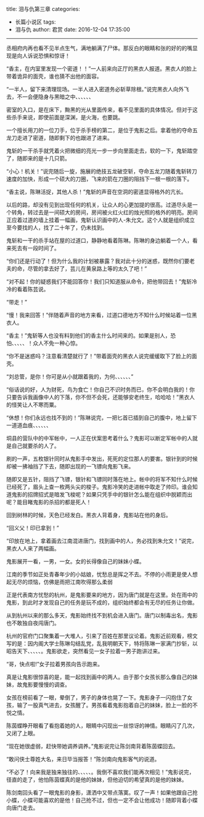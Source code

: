 title: 泪与仇第三章
categories:
  - 长篇小说区
tags:
  - 泪与仇
author: 君赏
date: 2016-12-04 17:35:00
---



丞相府内再也看不见半点生气，满地躺满了尸体。那反白的眼睛和张的好的的嘴显现是向人诉说恐惧和惊讶！

“香主，在内室里发现一个密道！！”一人前来向正厅的黑衣人报道。黑衣人的脸上带着诡异的面壳，谁也猜不出他的面容。

“一半人，留下来清理现场。一半人进入密道务必斩草除根。”说完黑衣人向外飞去，不一会便隐身与黑暗之中、、、、、、

密室的入口，是在床下，黝黑的光从里面传来，看不见里面的具体情况。但对于这些杀手来说，即使前面是深渊，是火海，也要跳。

一个擅长用刀的一位刀手，位于杀手榜的第二，是位于鬼影之后。拿着他的夺命五龙刀走进了密道，随即剩下的也跟进了进来。

鬼斩的一干杀手就凭着火把微细的亮光一步一步向里面走去，软的一下，鬼斩踏空了，随即来的是十几只箭。

“小心！机关！”说完随后一旋，施展的绝技五龙破空斩，夺命五龙刀随着鬼斩转刀速度的加快，形成一个硕大的刀圈，飞来的箭在刀圈的阻挡下一根一根的落下。

“香主说，陈琳活捉，其他人杀！”鬼斩的声音在空洞的密道显得格外的亢长。

以后的路，却没有见到出现任何的机关，让众人的心更加提的很高。过道尽头是一个转角，转过去是一间硕大的房间，房间被火红火红的烛光照的格外的明亮。房间正应着过道的墙上挂着一幅画，鬼斩认识画中的人-朱允文。这个人就是组织成立至今要找的人，找了二十年了，仍未找到。

鬼斩和一干的杀手站在屋的过道口，静静地看着陈琳。陈琳的身边躺着一个人，看来死去有一段时间了。

“你们还是行动了！但为什么我的计划被暴露？我对此十分的迷惑，既然你们要老夫的命，尽管的拿去好了，芸儿在黄泉路上等的太久了吧！”

“对不起！你的疑惑我们不能回答你！我们只知道服从命令，把他带回去！”鬼斩冷冷的看着陈芸说。

“带走！”

“慢！我来回答！”伴随着声音的地方来看，过道口德地方不知什么时候站着一位黑衣人。

“香主！”鬼斩等人也没有料到他们的香主什么时间来的。如果是别人，恐怕、、、、、！众人不免一种心惊。

“你不是迷惑吗？注意看清楚就行了！”带着面壳的黑衣人说完缓缓取下了脸上的面壳。

“刘总管，是你！你可是从小就跟着我的，为何、、、、、、”

“俗话说的好，人为财死，鸟为食亡！你自己不识时务而已，你不会明白我的！你只要告诉我画像中人的下落，你不但不会死，还能够安老终生，哈哈哈！”黑衣人的怪笑让人不寒而粟。

“休想！你们永远也找不到的！”陈琳说完，一把匕首已插到自己的腹中，地上留下一道道血痕、、、、、、

垌县的营队中的中军帐中，一人正在伏案思考着什么？鬼影可以断定军帐中的人就是自己就要杀的人了。

刷的一声，五枚银针同时从鬼影手中发出，死死的定位那人的要害。银针到的时候却被一拂袖挡了下去，随即出现的一飞镖向鬼影飞来。

随即又是五针，阻挡了飞镖，银针和飞镖同时落在地上。帐中的将军不知什么时候已经死了，眉头上查一枚两头尖的梭子。鬼影冷笑的走进帐中取走了帅印。谁会知道鬼影的招牌招式是暗发飞梭呢？如果只凭手中的银针怎么能在组织中脱颖而出呢？能目睹鬼影的杀招的都是死人！

回到树林的时候，天色已经发白。黑衣人背着身，鬼影站在他的身后。

“回义父！印已拿到！”

“印放在地上，拿着画去江南混进唐门，找到画中的人，务必找到朱允文！”说完，黑衣人人来了两幅画。

鬼影展开一看，一男，一女。女的长得像自己的妹妹小蝶。

江南的季节如正处青春年少的小姑娘，忧愁总是挥之不去。不停的小雨更是使人想起无尽的烦恼，仿佛是雨把江南吹得那么柔弱

正是代表南方忧愁的杭州，是鬼影要来的地方，因为唐门就是在这里。处在雨中的鬼影，到此时才发现自己的任务是玩不成的，组织始终都会有无尽的任务让你做。

从到杭州以来的那么多天，鬼影始终找不到机会进入唐门。唐门以制毒出名，鬼影也不敢独自夜闯唐门。

杭州的官府门口聚集着一大堆人，引来了百姓在那里议论着。鬼影近前观看，榜文写的是：因内阁大学士陈琳勾结乱党，乱我明朝天下，特将陈琳一家满门抄斩，以昭告天下、、、、、。鬼影欲走，突然看见一女子拉着一男子跑讲过来。

“哥，快点啦!”女子拉着男孩向告示跑来。

真是让鬼影很惊喜的是，能一起找到画中的两人。由于那个女孩长那么像自己的妹妹，故鬼影要慢慢的调查。

女孩在榜前看了一眼，晕倒了，男子的身体也晃了一下。鬼影身子一闪抱住了女孩，输了一股真气进去，女孩醒了。男孩看着鬼影抱着自己的妹妹，脸上一脸的不悦之情。

陈茵蝶睁开眼看了看抱着她的人，眼睛中闪现出一丝惊讶的神情。眼睛闪了几次，又闭了上眼。

“现在她很虚弱，赶快带她调养调养。”鬼影说完让陈剑南背着陈茵蝶回去。

“敢问侠士尊姓大名，来日毕当报答！”陈剑南向鬼影客气的说道。

“不必了！向来我是独来独往的、、、、、。我倒不喜欢我们能再次相见！”鬼影说完，径直的走了，他怕陈茵蝶真的是他的妹妹，但他迫切的希望真的是他的妹妹。

陈剑南回头看了一眼鬼影的身影，潇洒中又带点落寞。叹了一声！如果他跟自己抢小蝶，小蝶可能喜欢的是他！自己抢不过，但也一定不会让他成功！随即背着小蝶向唐门走去。
